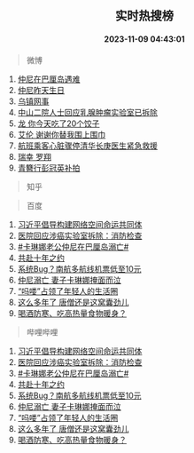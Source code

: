 <div align="center"><h2>实时热搜榜</h2><h4>2023-11-09 04:43:01</h4></div>

> 微博  

1. [仲尼在巴厘岛遇难](https://s.weibo.com/weibo?q=%23%E4%BB%B2%E5%B0%BC%E5%9C%A8%E5%B7%B4%E5%8E%98%E5%B2%9B%E9%81%87%E9%9A%BE%23&t=31&band_rank=1&Refer=top)<br />
2. [仲尼昨天生日](https://s.weibo.com/weibo?q=%E4%BB%B2%E5%B0%BC%E6%98%A8%E5%A4%A9%E7%94%9F%E6%97%A5&t=31&band_rank=2&Refer=top)<br />
3. [乌镇网事](https://s.weibo.com/weibo?q=%23%E4%B9%8C%E9%95%87%E7%BD%91%E4%BA%8B%23&t=31&band_rank=3&Refer=top)<br />
4. [中山二院人士回应乳腺肿瘤实验室已拆除](https://s.weibo.com/weibo?q=%23%E4%B8%AD%E5%B1%B1%E4%BA%8C%E9%99%A2%E4%BA%BA%E5%A3%AB%E5%9B%9E%E5%BA%94%E4%B9%B3%E8%85%BA%E8%82%BF%E7%98%A4%E5%AE%9E%E9%AA%8C%E5%AE%A4%E5%B7%B2%E6%8B%86%E9%99%A4%23&t=31&band_rank=4&Refer=top)<br />
5. [龙 你今天吃了20个饺子](https://s.weibo.com/weibo?q=%E9%BE%99%20%E4%BD%A0%E4%BB%8A%E5%A4%A9%E5%90%83%E4%BA%8620%E4%B8%AA%E9%A5%BA%E5%AD%90&t=31&band_rank=5&Refer=top)<br />
6. [艾伦 谢谢你替我围上围巾](https://s.weibo.com/weibo?q=%E8%89%BE%E4%BC%A6%20%E8%B0%A2%E8%B0%A2%E4%BD%A0%E6%9B%BF%E6%88%91%E5%9B%B4%E4%B8%8A%E5%9B%B4%E5%B7%BE&t=31&band_rank=6&Refer=top)<br />
7. [航班乘客心脏骤停清华长庚医生紧急救援](https://s.weibo.com/weibo?q=%23%E8%88%AA%E7%8F%AD%E4%B9%98%E5%AE%A2%E5%BF%83%E8%84%8F%E9%AA%A4%E5%81%9C%E6%B8%85%E5%8D%8E%E9%95%BF%E5%BA%9A%E5%8C%BB%E7%94%9F%E7%B4%A7%E6%80%A5%E6%95%91%E6%8F%B4%23&t=31&band_rank=7&Refer=top)<br />
8. [瑞幸 罗翔](https://s.weibo.com/weibo?q=%E7%91%9E%E5%B9%B8%20%E7%BD%97%E7%BF%94&t=31&band_rank=8&Refer=top)<br />
9. [青簪行彭冠英补拍](https://s.weibo.com/weibo?q=%23%E9%9D%92%E7%B0%AA%E8%A1%8C%E5%BD%AD%E5%86%A0%E8%8B%B1%E8%A1%A5%E6%8B%8D%23&t=31&band_rank=9&Refer=top)<br />

> 知乎  


> 百度  

1. [习近平倡导构建网络空间命运共同体](https://www.baidu.com/s?wd=%E4%B9%A0%E8%BF%91%E5%B9%B3%E5%80%A1%E5%AF%BC%E6%9E%84%E5%BB%BA%E7%BD%91%E7%BB%9C%E7%A9%BA%E9%97%B4%E5%91%BD%E8%BF%90%E5%85%B1%E5%90%8C%E4%BD%93&sa=fyb_news&rsv_dl=fyb_news)<br />
2. [医院回应涉癌实验室拆除：消防检查](https://www.baidu.com/s?wd=%E5%8C%BB%E9%99%A2%E5%9B%9E%E5%BA%94%E6%B6%89%E7%99%8C%E5%AE%9E%E9%AA%8C%E5%AE%A4%E6%8B%86%E9%99%A4%EF%BC%9A%E6%B6%88%E9%98%B2%E6%A3%80%E6%9F%A5&sa=fyb_news&rsv_dl=fyb_news)<br />
3. [#卡琳娜老公仲尼在巴厘岛溺亡#](https://www.baidu.com/s?wd=%23%E4%BB%B2%E5%B0%BC%E5%9C%A8%E5%B7%B4%E5%8E%98%E5%B2%9B%E6%BA%BA%E4%BA%A1%23&sa=fyb_news&rsv_dl=fyb_news)<br />
4. [共赴十年之约](https://www.baidu.com/s?wd=%E5%85%B1%E8%B5%B4%E5%8D%81%E5%B9%B4%E4%B9%8B%E7%BA%A6&sa=fyb_news&rsv_dl=fyb_news)<br />
5. [系统Bug？南航多航线机票低至10元](https://www.baidu.com/s?wd=%E7%B3%BB%E7%BB%9FBug%EF%BC%9F%E5%8D%97%E8%88%AA%E5%A4%9A%E8%88%AA%E7%BA%BF%E6%9C%BA%E7%A5%A8%E4%BD%8E%E8%87%B310%E5%85%83&sa=fyb_news&rsv_dl=fyb_news)<br />
6. [仲尼溺亡 妻子卡琳娜掩面而泣](https://www.baidu.com/s?wd=%E4%BB%B2%E5%B0%BC%E6%BA%BA%E4%BA%A1+%E5%A6%BB%E5%AD%90%E5%8D%A1%E7%90%B3%E5%A8%9C%E6%8E%A9%E9%9D%A2%E8%80%8C%E6%B3%A3&sa=fyb_news&rsv_dl=fyb_news)<br />
7. [“吗喽”占领了年轻人的生活圈](https://www.baidu.com/s?wd=%E2%80%9C%E5%90%97%E5%96%BD%E2%80%9D%E5%8D%A0%E9%A2%86%E4%BA%86%E5%B9%B4%E8%BD%BB%E4%BA%BA%E7%9A%84%E7%94%9F%E6%B4%BB%E5%9C%88&sa=fyb_news&rsv_dl=fyb_news)<br />
8. [这么多年了 唐僧还是这窝囊劲儿](https://www.baidu.com/s?wd=%E8%BF%99%E4%B9%88%E5%A4%9A%E5%B9%B4%E4%BA%86+%E5%94%90%E5%83%A7%E8%BF%98%E6%98%AF%E8%BF%99%E7%AA%9D%E5%9B%8A%E5%8A%B2%E5%84%BF&sa=fyb_news&rsv_dl=fyb_news)<br />
9. [喝酒防寒、吃高热量食物暖身？](https://www.baidu.com/s?wd=%E5%96%9D%E9%85%92%E9%98%B2%E5%AF%92%E3%80%81%E5%90%83%E9%AB%98%E7%83%AD%E9%87%8F%E9%A3%9F%E7%89%A9%E6%9A%96%E8%BA%AB%EF%BC%9F&sa=fyb_news&rsv_dl=fyb_news)<br />

> 哔哩哔哩  

1. [习近平倡导构建网络空间命运共同体](https://www.baidu.com/s?wd=%E4%B9%A0%E8%BF%91%E5%B9%B3%E5%80%A1%E5%AF%BC%E6%9E%84%E5%BB%BA%E7%BD%91%E7%BB%9C%E7%A9%BA%E9%97%B4%E5%91%BD%E8%BF%90%E5%85%B1%E5%90%8C%E4%BD%93&sa=fyb_news&rsv_dl=fyb_news)<br />
2. [医院回应涉癌实验室拆除：消防检查](https://www.baidu.com/s?wd=%E5%8C%BB%E9%99%A2%E5%9B%9E%E5%BA%94%E6%B6%89%E7%99%8C%E5%AE%9E%E9%AA%8C%E5%AE%A4%E6%8B%86%E9%99%A4%EF%BC%9A%E6%B6%88%E9%98%B2%E6%A3%80%E6%9F%A5&sa=fyb_news&rsv_dl=fyb_news)<br />
3. [#卡琳娜老公仲尼在巴厘岛溺亡#](https://www.baidu.com/s?wd=%23%E4%BB%B2%E5%B0%BC%E5%9C%A8%E5%B7%B4%E5%8E%98%E5%B2%9B%E6%BA%BA%E4%BA%A1%23&sa=fyb_news&rsv_dl=fyb_news)<br />
4. [共赴十年之约](https://www.baidu.com/s?wd=%E5%85%B1%E8%B5%B4%E5%8D%81%E5%B9%B4%E4%B9%8B%E7%BA%A6&sa=fyb_news&rsv_dl=fyb_news)<br />
5. [系统Bug？南航多航线机票低至10元](https://www.baidu.com/s?wd=%E7%B3%BB%E7%BB%9FBug%EF%BC%9F%E5%8D%97%E8%88%AA%E5%A4%9A%E8%88%AA%E7%BA%BF%E6%9C%BA%E7%A5%A8%E4%BD%8E%E8%87%B310%E5%85%83&sa=fyb_news&rsv_dl=fyb_news)<br />
6. [仲尼溺亡 妻子卡琳娜掩面而泣](https://www.baidu.com/s?wd=%E4%BB%B2%E5%B0%BC%E6%BA%BA%E4%BA%A1+%E5%A6%BB%E5%AD%90%E5%8D%A1%E7%90%B3%E5%A8%9C%E6%8E%A9%E9%9D%A2%E8%80%8C%E6%B3%A3&sa=fyb_news&rsv_dl=fyb_news)<br />
7. [“吗喽”占领了年轻人的生活圈](https://www.baidu.com/s?wd=%E2%80%9C%E5%90%97%E5%96%BD%E2%80%9D%E5%8D%A0%E9%A2%86%E4%BA%86%E5%B9%B4%E8%BD%BB%E4%BA%BA%E7%9A%84%E7%94%9F%E6%B4%BB%E5%9C%88&sa=fyb_news&rsv_dl=fyb_news)<br />
8. [这么多年了 唐僧还是这窝囊劲儿](https://www.baidu.com/s?wd=%E8%BF%99%E4%B9%88%E5%A4%9A%E5%B9%B4%E4%BA%86+%E5%94%90%E5%83%A7%E8%BF%98%E6%98%AF%E8%BF%99%E7%AA%9D%E5%9B%8A%E5%8A%B2%E5%84%BF&sa=fyb_news&rsv_dl=fyb_news)<br />
9. [喝酒防寒、吃高热量食物暖身？](https://www.baidu.com/s?wd=%E5%96%9D%E9%85%92%E9%98%B2%E5%AF%92%E3%80%81%E5%90%83%E9%AB%98%E7%83%AD%E9%87%8F%E9%A3%9F%E7%89%A9%E6%9A%96%E8%BA%AB%EF%BC%9F&sa=fyb_news&rsv_dl=fyb_news)<br />
